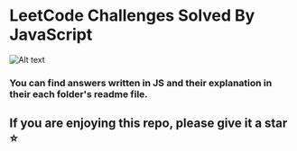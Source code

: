 # LeetCode Challenges Solved By JavaScript

<img title="a title" alt="Alt text" src="https://cdn.cdo.mit.edu/wp-content/uploads/sites/67/2021/01/0_zuhXdNAIUoxEem4-.png">

### You can find answers written in JS and their explanation in their each folder's readme file.


## If you are enjoying this repo, please give it a star ⭐